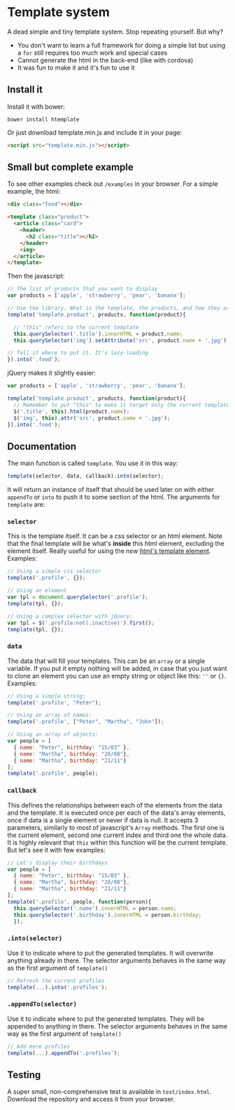 # Template system

A dead simple and tiny template system. Stop repeating yourself. But why?

- You don't want to learn a full framework for doing a simple list but using a `for` still requires too much work and special cases
- Cannot generate the html in the back-end (like with cordova)
- It was fun to make it and it's fun to use it


## Install it

Install it with bower:

    bower install htemplate

Or just download template.min.js and include it in your page:

```html
<script src="template.min.js"></script>
```



## Small but complete example

To see other examples check out `/examples` in your browser. For a simple example, the html:

```html
<div class="food"></div>

<template class="product">
  <article class="card">
    <header>
      <h2 class="title"></h2>
    </header>
    <img>
  </article>
</template>
```

Then the javascript:

```js
// The list of products that you want to display
var products = ['apple', 'strawberry', 'pear', 'banana'];

// Use the library. What is the template, the products, and how they are related
template('template.product', products, function(product){

  // "this" refers to the current template
  this.querySelector('.title').innerHTML = product.name;
  this.querySelector('img').setAttribute('src', product.name + '.jpg');

// Tell it where to put it. It's lazy-loading
}).into('.food');
```

jQuery makes it slightly easier:

```js
var products = ['apple', 'strawberry', 'pear', 'banana'];

template('template.product', products, function(product){
  // Remember to put "this" to make it target only the current template
  $('.title', this).html(product.name);
  $('img', this).attr('src', product.name + '.jpg');
}).into('.food');
```



## Documentation

The main function is called `template`. You use it in this way:

```js
template(selector, data, callback).into(selector);
```

It will return an instance of itself that should be used later on with either `appendTo` or `into` to push it to some section of the html. The arguments for `template` are:

### `selector`

This is the template itself. It can be a css selector or an html element. Note that the final template will be what's **inside** this html element, excluding the element itself. Really useful for using the *new* [html's template element](http://www.html5rocks.com/en/tutorials/webcomponents/template/). Examples:

```js
// Using a simple css selector
template('.profile', {});

// Using an element
var tpl = document.querySelector('.profile');
template(tpl, {});

// Using a complex selector with jQuery:
var tpl = $('.profile:not(.inactive)').first();
template(tpl, {});
```

### `data`

The data that will fill your templates. This can be an `array` or a single variable. If you put it empty nothing will be added, in case that you just want to clone an element you can use an empty string or object like this: `''` or `{}`. Examples:

```js
// Using a simple string:
template('.profile', "Peter");

// Using an array of names:
template('.profile', ["Peter", "Martha", "John"]);

// Using an array of objects:
var people = [
  { name: "Peter", birthday: "15/03" },
  { name: "Martha", birthday: "26/08"},
  { name: "Martha", birthday: "21/11"}
];
template('.profile', people);
```

### `callback`

This defines the relationships between each of the elements from the data and the template. It is executed once per each of the data's array elements, once if data is a single element or never if data is null. It accepts 3 parameters, similarly to most of javascript's `Array` methods. The first one is the current element, second one current index and third one the whole data. It is highly relevant that `this` within this function will be the current template. But let's see it with few examples:

```js
// Let's display their birthdays
var people = [
  { name: "Peter", birthday: "15/03" },
  { name: "Martha", birthday: "26/08"},
  { name: "Martha", birthday: "21/11"}
];
template('.profile', people, function(person){
  this.querySelector('.name').innerHTML = person.name;
  this.querySelector('.birthday').innerHTML = person.birthday;
  });
```


### `.into(selector)`

Use it to indicate where to put the generated templates. It will overwrite anything already in there. The selector arguments behaves in the same way as the first argument of `template()`

```js
// Refresh the current profiles
template(...).into('.profiles');
```

### `.appendTo(selector)`

Use it to indicate where to put the generated templates. They will be appended to anything in there. The selector arguments behaves in the same way as the first argument of `template()`

```js
// Add more profiles
template(...).appendTo('.profiles');
```


## Testing

A super small, non-comprehensive test is available in `test/index.html`. Download the repository and access it from your browser.
